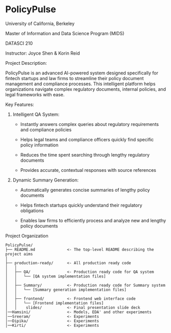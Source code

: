 # PolicyPulse

University of California, Berkeley

Master of Information and Data Science Program (MIDS)

DATASCI 210 

Instructor: Joyce Shen & Korin Reid

Project Description:

PolicyPulse is an advanced AI-powered system designed specifically for fintech startups and law firms to streamline their policy document management and compliance processes. This intelligent platform helps organizations navigate complex regulatory documents, internal policies, and legal frameworks with ease.

Key Features:
1. Intelligent QA System:
   * Instantly answers complex queries about regulatory requirements and compliance policies
       
   * Helps legal teams and compliance officers quickly find specific policy information
  
   * Reduces the time spent searching through lengthy regulatory documents
  
   * Provides accurate, contextual responses with source references
  
2. Dynamic Summary Generation:
   * Automatically generates concise summaries of lengthy policy documents

   * Helps fintech startups quickly understand their regulatory obligations
  
   * Enables law firms to efficiently process and analyze new and lengthy policy documents
  



Project Organization

    PolicyPulse/
    ├── README.md              <- The top-level README describing the project aims
    │
    ├── production-ready/      <- All production ready code 
    │   │
    │   ├── QA/                <- Production ready code for QA system
    │   │   └── [QA system implementation files]
    │   │
    │   ├── Summary/           <- Production ready code for Summary system
    │   │   └── [Summary generation implementation files]
    │   │
    │   ├── frontend/          <- Frontend web interface code
    │   │   └── [Frontend implementation files]
    │   │    slides/           <- Final presentation slide deck
    │──Hamsini/                <- Models, EDA' and other experiments 
    │──Sreeram/                <- Experiments
    │──Dipika/                 <- Experiments 
    │──Kirti/                  <- Experiments
        
